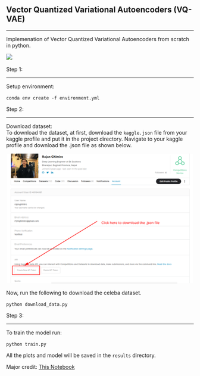## Vector Quantized Variational Autoencoders (VQ-VAE)
* * * 
Implemenation of Vector Quantized Variational Autoencoders from scratch in python.

![](static/ezgif.com-gif-maker.gif)


Step 1: 
* * * 
Setup environment:<br>
```
conda env create -f environment.yml
```
Step 2: 
* * * 
Download dataset:<br>
To download the dataset, at first, download the ```kaggle.json``` file from your kaggle profile and put it in the project directory.
Navigate to your kaggle profile and download the .json file as shown below.<br>
<p align="center" >
<img width=500 src="static/kaggle.png">
</p>

Now, run the following to download the celeba dataset. 
```
python download_data.py

```

Step 3: 
* * * 
To train the model run:
```
python train.py
``` 
All the plots and model will be saved in the ```results``` directory.

Major credit: [This Notebook](https://juliusruseckas.github.io/ml/vq-vae.html)